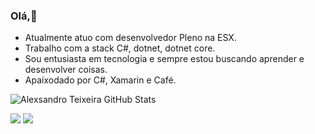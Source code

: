 ### Olá,👋

- Atualmente atuo com desenvolvedor Pleno na ESX.
- Trabalho com a stack C#, dotnet, dotnet core.
- Sou entusiasta em tecnologia e sempre estou buscando aprender e desenvolver coisas.
- Apaixodado por C#, Xamarin e Café.

![Alexsandro Teixeira GitHub Stats](https://github-readme-stats.anuraghazra1.vercel.app/api?username=AlexsandroTC&count_private=true&show_icons=true&hide_border=false)

<img src="https://img.shields.io/badge/CSharp-%239120.svg?&style=for-the-badge&logo=c%20sharp&logoColor=blue%22" /> <img src="https://img.shields.io/badge/.Net-5C2D91.svg?&style=for-the-badge&logo=.Net&logoColor=black%22" />

